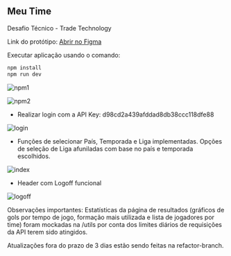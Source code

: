 ## Meu Time

Desafio Técnico - Trade Technology

Link do protótipo: [Abrir no Figma](https://www.figma.com/file/IFxALC6RuvhoQ2ZiTxkdsw/Meu-Time?type=design&node-id=3%3A1207&t=12WmU9HR05pwQAa3-1)

Executar aplicação usando o comando: 
```bash
npm install
npm run dev
```

![npm1](https://github.com/alaninhaisnthere/meu-time/assets/109999387/401e5641-fe39-4214-a965-e33fe580c993)

![npm2](https://github.com/alaninhaisnthere/meu-time/assets/109999387/d6bb69a4-782b-480f-a9df-62a3f21bb0a6)


- Realizar login com a API Key: d98cd2a439afddad8db38ccc118dfe88

![login](https://github.com/alaninhaisnthere/meu-time/assets/109999387/d0d64329-d2ae-489b-8c12-e33cdf370b60)

- Funções de selecionar País, Temporada e Liga implementadas. Opções de seleção de Liga afuniladas com base no país e temporada escolhidos.
 
![index](https://github.com/alaninhaisnthere/meu-time/assets/109999387/ef31fddf-2e64-4d2f-9863-e9e0ff0bac86)


- Header com Logoff funcional

![logoff](https://github.com/alaninhaisnthere/meu-time/assets/109999387/e7fa1bcb-dc43-484c-9efa-9be6b10fac2b)


Observações importantes:
Estatísticas da página de resultados (gráficos de gols por tempo de jogo, formação mais utilizada e lista de jogadores por time) foram mockadas na /utils por conta dos limites diários de requisições da API terem sido atingidos. 

Atualizações fora do prazo de 3 dias estão sendo feitas na refactor-branch.

